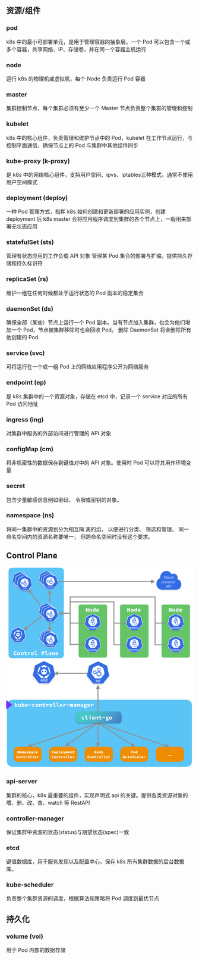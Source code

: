 ## 资源/组件

### pod

k8s 中的最小可部署单元，是用于管理容器的抽象层。一个 Pod 可以包含一个或多个容器，共享网络、IP、存储卷，并在同一个容器主机运行

### node

运行 k8s 的物理机或虚拟机，每个 Node 负责运行 Pod 容器

### master

集群控制节点，每个集群必须有至少一个 Master 节点负责整个集群的管理和控制

### kubelet

k8s 中的核心组件，负责管理和维护节点中的 Pod，kubelet 在工作节点运行，与控制平面通信，确保节点上的 Pod 与集群中其他组件同步

### kube-proxy (k-proxy)

是 k8s 中的网络核心组件，支持用户空间、ipvs、iptables三种模式。通常不使用用户空间模式

### deployment (deploy)

一种 Pod 管理方式，指挥 k8s 如何创建和更新部署的应用实例，创建 deployment 后 k8s master 会将应用程序调度到集群的各个节点上，一般用来部署无状态应用

### statefulSet (sts)

管理有状态应用的工作负载 API 对象
管理某 Pod 集合的部署与扩缩，提供持久存储和持久标识符

### replicaSet (rs)

维护一组在任何时候都处于运行状态的 Pod 副本的稳定集合

### daemonSet (ds)

确保全部（某些）节点上运行一个 Pod 副本。当有节点加入集群，也会为他们增加一个 Pod，节点被集群移除时也会回收 Pod。
删除 DaemonSet 将会删除所有他创建的 Pod

### service (svc)

可将运行在一个或一组 Pod 上的网络应用程序公开为网络服务

### endpoint (ep)

是 k8s 集群中的一个资源对象，存储在 etcd 中，记录一个 service 对应的所有 Pod 访问地址

### ingress (ing)

对集群中服务的外部访问进行管理的 API 对象

### configMap (cm)

将非机密性的数据保存到键值对中的 API 对象。使用时 Pod 可以将其用作环境变量

### secret

包含少量敏感信息例如密码、 令牌或密钥的对象。

### namespace (ns)

将同一集群中的资源划分为相互隔 离的组， 以便进行分类、 筛选和管理。
同一命名空间内的资源名称要唯一， 但跨命名空间时没有这个要求。


## Control Plane
![](assets/Pasted%20image%2020240827162432.png)
![](assets/Pasted%20image%2020240827162459.png)
### api-server

集群的核心，k8s 最重要的组件，实现声明式 api 的关键。提供各类资源对象的增、删、改、查、watch 等 RestAPI

### controller-manager

保证集群中资源的状态(status)与期望状态(spec)一致

### etcd

键值数据库，用于服务发现以及配置中心。保存 k8s 所有集群数据的后台数据库。

### kube-scheduler

负责整个集群资源的调度，根据算法和策略将 Pod 调度到最优节点

## 持久化

### volume (vol)

用于 Pod 内部的数据存储
